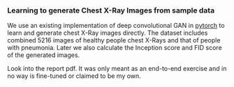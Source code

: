 ### Learning to generate Chest X-Ray Images from sample data


We use an existing implementation of deep convolutional GAN in [pytorch](https://pytorch.org/tutorials/beginner/dcgan_faces_tutorial.html) to learn and generate chest X-Ray images directly. 
The dataset includes combined 5216 images of healthy people chest X-Rays and that of people with pneumonia.
Later we also calculate the Inception score and FID score of the generated images. 

Look into the report pdf. It was only meant as an end-to-end exercise and in no way is fine-tuned or claimed to be my own.

